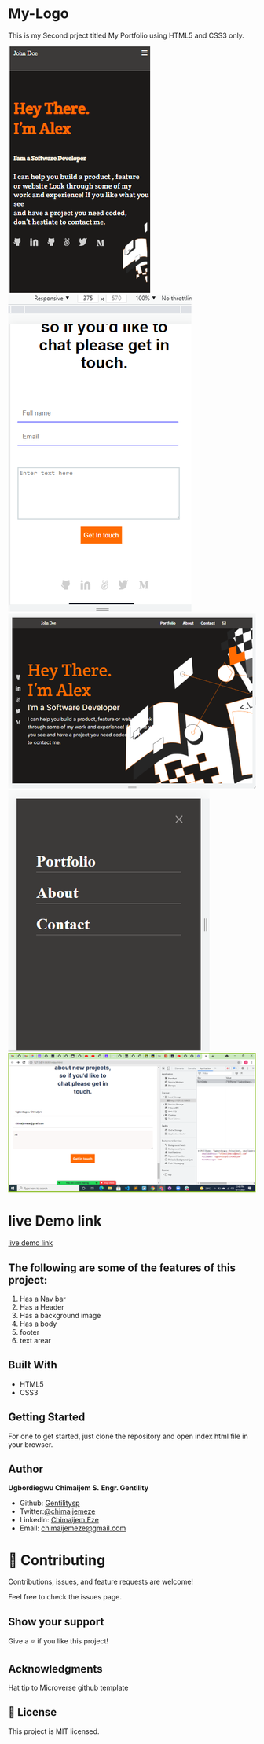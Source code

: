 # My-Logo

This is my Second prject titled My Portfolio using HTML5 and CSS3 only.

![screenshot](./imgs/My-Screenshot.png)
![screenshot](./imgs/Contact-form2.png)
![screenshot](./imgs/Desktop-version.PNG)
![screenshot](./imgs/mobile.menu.PNG)
![screenshot](./imgs/local-storage.PNG)

# live Demo link
[live demo link](https://gentilitysp.github.io/My-Porfolio/)

## The following are some of the features of this project:


1. Has a Nav bar
2. Has a Header
3. Has a background image
4. Has a body
5. footer
6. text arear

## Built With

- HTML5
- CSS3

## Getting Started 

For one to get started, just clone the repository and open index html file in your browser.

## Author

 **Ugbordiegwu Chimaijem S.**
 **Engr. Gentility**

- Github: [Gentilitysp](https://github.com/Gentilitysp)
- Twitter:[@chimaijemeze](https://twitter.com/ChimaijemEze)
- Linkedin: [Chimaijem Eze](https://www.linkedin.com/in/chimaijem-eze-585530134/)
- Email: chimaijemeze@gmail.com

# 🤝 Contributing
Contributions, issues, and feature requests are welcome!

Feel free to check the issues page.

## Show your support
Give a ⭐️ if you like this project!

## Acknowledgments
Hat tip to Microverse github template
## 📝 License
This project is MIT licensed.